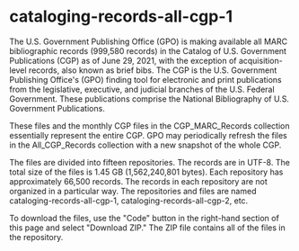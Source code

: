 # cataloging-records-all-cgp-1
The U.S. Government Publishing Office (GPO) is making available all MARC bibliographic records (999,580 records) in the Catalog of U.S. Government Publications (CGP) as of June 29, 2021, with the exception of acquisition-level records, also known as brief bibs. The CGP is the U.S. Government Publishing Office's (GPO) finding tool for electronic and print publications from the legislative, executive, and judicial branches of the U.S. Federal Government. These publications comprise the National Bibliography of U.S. Government Publications. 

These files and the monthly CGP files in the CGP_MARC_Records collection essentially represent the entire CGP. GPO may periodically refresh the files in the All_CGP_Records collection with a new snapshot of the whole CGP.

The files are divided into fifteen repositories. The records are in UTF-8. The total size of the files is 1.45 GB (1,562,240,801 bytes). Each repository has approximately 66,500 records. The records in each repository are not organized in a particular way. The repositories and files are named cataloging-records-all-cgp-1, cataloging-records-all-cgp-2, etc.

To download the files, use the "Code" button in the right-hand section of this page and select "Download ZIP." The ZIP file contains all of the files in the repository.
